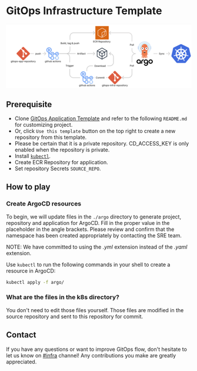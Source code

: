 # GitOps Infrastructure Template
![Workflow](static/workflow.png)

## Prerequisite
- Clone [GitOps Application Template](https://github.com/indentcorp/gitops-app-template) and refer to the following `README.md` for customizing project.
- Or, click `Use this template` button on the top right to create a new repository from this template.
- Please be certain that it is a private repository. CD_ACCESS_KEY is only enabled when the repository is private.
- Install [`kubectl`](https://kubernetes.io/docs/tasks/tools/).
- Create ECR Repository for application.
- Set repository Secrets `SOURCE_REPO`.

## How to play
### Create ArgoCD resources
To begin, we will update files in the `./argo` directory to generate project, repository and application for ArgoCD.
Fill in the proper value in the placeholder in the angle brackets. Please review and confirm that the namespace has been created appropriately by contacting the SRE team.

NOTE: We have committed to using the *.yml* extension instead of the *.yaml* extension.

Use `kubectl` to run the following commands in your shell to create a resource in ArgoCD:
```bash
kubectl apply -f argo/
```

### What are the files in the k8s directory?
You don't need to edit those files yourself. Those files are modified in the source repository and sent to this repository for commit.

## Contact
If you have any questions or want to improve GitOps flow, don't hesitate to let us know on [#infra](https://indentcorp.slack.com/archives/C0177J0C953) channel! Any contributions you make are greatly appreciated.
